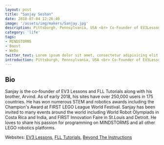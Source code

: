 ```yaml
---
layout: post
title: "Sanjay Seshan"
date: 2018-07-04 12:26:40
image: '/assets/img/makers/Sanjay.jpg'
description: Pittsburgh, Pennsylvania, USA <br> Co-Founder of EV3Lessons
category: 'life'
tags:
- MINDSTORMS
- Boost
- WeDo
twitter_text: Lorem ipsum dolor sit amet, consectetur adipisicing elit.
introduction: Pittsburgh, Pennsylvania, USA <br> Co-Founder of EV3Lessons
---
```




## Bio


Sanjay is the co-founder of EV3 Lessons and FLL Tutorials along with his brother, Arvind. As of early 2018, his sites have over 250,000 users in 175 countries. He has won numerous STEM and robotics awards including the Champion's Award at FIRST LEGO League World Festival.  Sanjay has been invited to many events around the world including World Robot Olympiads in Costa Rica and India, and FIRST Innovation Faire in St.Louis and Detroit. He loves to share his passion for programming on MINDSTORMS and all other LEGO robotics platforms.

Websites: [EV3 Lessons](http://www.ev3lessons.com), [FLL Tutorials](http://www.flltutorials.com), [Beyond The Instructions](http://www.beyondtheinstructions.com)
